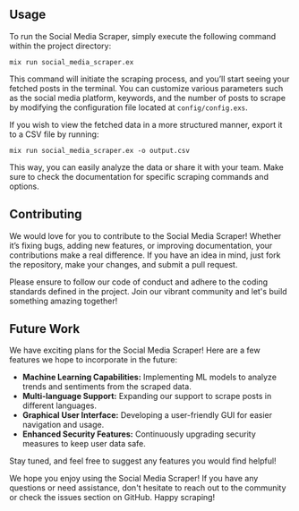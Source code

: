 <h2 id="usage">Usage</h2>
<p>
    To run the Social Media Scraper, simply execute the following command within
    the project directory:
</p>
<code>mix run social_media_scraper.ex</code>
<p>
    This command will initiate the scraping process, and you’ll start seeing your
    fetched posts in the terminal. You can customize various parameters such as 
    the social media platform, keywords, and the number of posts to scrape by
    modifying the configuration file located at <code>config/config.exs</code>. 
</p>
<p>
    If you wish to view the fetched data in a more structured manner, export it 
    to a CSV file by running:
</p>
<code>mix run social_media_scraper.ex -o output.csv</code>
<p>
    This way, you can easily analyze the data or share it with your team. Make 
    sure to check the documentation for specific scraping commands and options.
</p>

<h2 id="contributing">Contributing</h2>
<p>
    We would love for you to contribute to the Social Media Scraper! Whether it’s 
    fixing bugs, adding new features, or improving documentation, your contributions 
    make a real difference. If you have an idea in mind, just fork the repository, 
    make your changes, and submit a pull request. 
</p>
<p>
    Please ensure to follow our code of conduct and adhere to the coding standards 
    defined in the project. Join our vibrant community and let's build something amazing together!
</p>

<h2 id="future-work">Future Work</h2>
<p>
    We have exciting plans for the Social Media Scraper! Here are a few features we 
    hope to incorporate in the future:
</p>
<ul>
    <li><strong>Machine Learning Capabilities:</strong> Implementing ML models to analyze 
        trends and sentiments from the scraped data.</li>
    <li><strong>Multi-language Support:</strong> Expanding our support to scrape posts in 
        different languages.</li>
    <li><strong>Graphical User Interface:</strong> Developing a user-friendly GUI for easier 
        navigation and usage.</li>
    <li><strong>Enhanced Security Features:</strong> Continuously upgrading security measures 
        to keep user data safe.</li>
</ul>
<p>
    Stay tuned, and feel free to suggest any features you would find helpful!
</p>


<p>
    We hope you enjoy using the Social Media Scraper! If you have any questions or need 
    assistance, don't hesitate to reach out to the community or check the issues section 
    on GitHub. Happy scraping!
</p>
